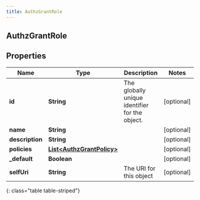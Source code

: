 ```yaml
---
title: AuthzGrantRole
---
```


## AuthzGrantRole

## Properties

| Name            | Type                                                                         | Description                                    | Notes      |
| --------------- | ---------------------------------------------------------------------------- | ---------------------------------------------- | ---------- |
| **id**          | <!----><!---->**String**<!---->                                              | The globally unique identifier for the object. | [optional] |
| **name**        | <!----><!---->**String**<!---->                                              |                                                | [optional] |
| **description** | <!----><!---->**String**<!---->                                              |                                                | [optional] |
| **policies**    | <!----><!---->[**List&lt;AuthzGrantPolicy&gt;**](AuthzGrantPolicy.md)<!----> |                                                | [optional] |
| **\_default**   | <!----><!---->**Boolean**<!---->                                             |                                                | [optional] |
| **selfUri**     | <!----><!---->**String**<!---->                                              | The URI for this object                        | [optional] |

{: class="table table-striped"}
